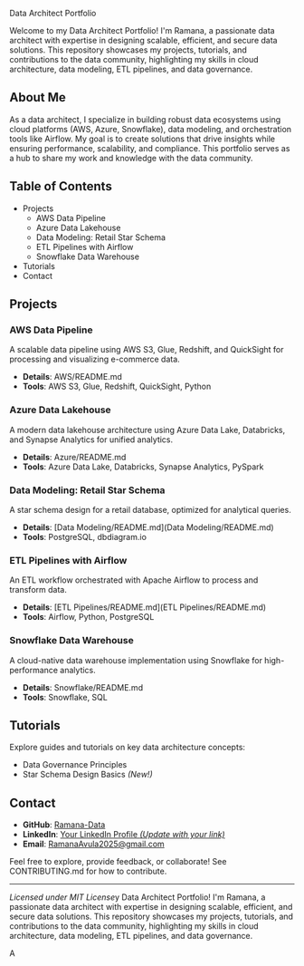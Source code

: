 Data Architect Portfolio

Welcome to my Data Architect Portfolio! I'm Ramana, a passionate data architect with expertise in designing scalable, efficient, and secure data solutions. This repository showcases my projects, tutorials, and contributions to the data community, highlighting my skills in cloud architecture, data modeling, ETL pipelines, and data governance.

## About Me 

As a data architect, I specialize in building robust data ecosystems using cloud platforms (AWS, Azure, Snowflake), data modeling, and orchestration tools like Airflow. My goal is to create solutions that drive insights while ensuring performance, scalability, and compliance. This portfolio serves as a hub to share my work and knowledge with the data community.

## Table of Contents

- Projects
  - AWS Data Pipeline
  - Azure Data Lakehouse
  - Data Modeling: Retail Star Schema
  - ETL Pipelines with Airflow
  - Snowflake Data Warehouse
- Tutorials
- Contact

## Projects

### AWS Data Pipeline

A scalable data pipeline using AWS S3, Glue, Redshift, and QuickSight for processing and visualizing e-commerce data.

- **Details**: AWS/README.md
- **Tools**: AWS S3, Glue, Redshift, QuickSight, Python

### Azure Data Lakehouse

A modern data lakehouse architecture using Azure Data Lake, Databricks, and Synapse Analytics for unified analytics.

- **Details**: Azure/README.md
- **Tools**: Azure Data Lake, Databricks, Synapse Analytics, PySpark

### Data Modeling: Retail Star Schema

A star schema design for a retail database, optimized for analytical queries.

- **Details**: \[Data Modeling/README.md\](Data Modeling/README.md)
- **Tools**: PostgreSQL, dbdiagram.io

### ETL Pipelines with Airflow

An ETL workflow orchestrated with Apache Airflow to process and transform data.

- **Details**: \[ETL Pipelines/README.md\](ETL Pipelines/README.md)
- **Tools**: Airflow, Python, PostgreSQL

### Snowflake Data Warehouse

A cloud-native data warehouse implementation using Snowflake for high-performance analytics.

- **Details**: Snowflake/README.md
- **Tools**: Snowflake, SQL

## Tutorials

Explore guides and tutorials on key data architecture concepts:

- Data Governance Principles
- Star Schema Design Basics *(New!)*

## Contact

- **GitHub**: [Ramana-Data](https://github.com/Ramana-Data/Data-Architect-Portfolio.git)
- **LinkedIn**: [Your LinkedIn Profile *(Update with your link)*](https://www.linkedin.com/in/Ramana-Avula/)
- **Email**: RamanaAvula2025@gmail.com

Feel free to explore, provide feedback, or collaborate! See CONTRIBUTING.md for how to contribute.

---

*Licensed under MIT License*y Data Architect Portfolio! I'm Ramana, a passionate data architect with expertise in designing scalable, efficient, and secure data solutions. This repository showcases my projects, tutorials, and contributions to the data community, highlighting my skills in cloud architecture, data modeling, ETL pipelines, and data governance.

A
